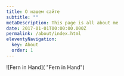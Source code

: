 ```yaml
---
title: О нашем сайте
subtitle: ""
metaDescription: This page is all about me
date: 2017-01-01T00:00:00.000Z
permalink: /about/index.html
eleventyNavigation:
  key: About
  order: 1
---
```



![Fern in Hand]( "Fern in Hand")